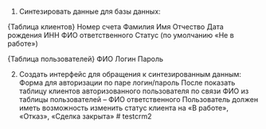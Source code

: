 
1. Синтезировать данные для базы данных:

{Таблица клиентов}
Номер счета
Фамилия
Имя
Отчество
Дата рождения
ИНН
ФИО ответственного
Статус (по умолчанию «Не в работе»)


{Таблица пользователей}
ФИО
Логин
Пароль


2. Создать интерфейс для обращения к синтезированным данным:
Форма для авторизации по паре логин/пароль
После показать таблицу клиентов авторизованного
пользователя по связи ФИО из таблицы пользователей – ФИО
ответственного
Пользователь должен иметь возможность изменить статус
клиента на «В работе», «Отказ», «Сделка закрыта»
#   t e s t c r m 2  
 